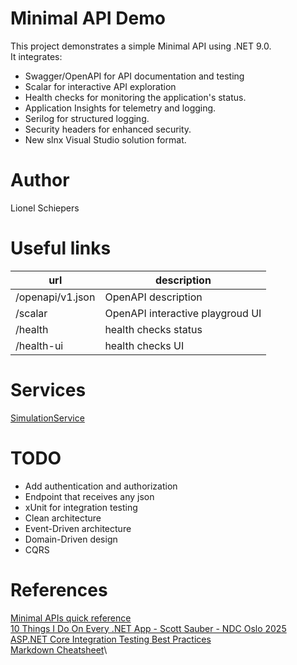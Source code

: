 # Minimal API Demo

This project demonstrates a simple Minimal API using .NET 9.0.\
It integrates:
- Swagger/OpenAPI for API documentation and testing
- Scalar for interactive API exploration
- Health checks for monitoring the application's status.
- Application Insights for telemetry and logging.
- Serilog for structured logging.
- Security headers for enhanced security.
- New slnx Visual Studio solution format.

# Author
Lionel Schiepers

# Useful links

| url | description |
| --- | ----------- |
| /openapi/v1.json | OpenAPI description |
| /scalar | OpenAPI interactive playgroud UI |
| /health | health checks status |
| /health-ui | health checks UI |

# Services

[SimulationService](DemoMinimalAPI/MinimalAPIService/SimulationService/README.md)

# TODO

- Add authentication and authorization
- Endpoint that receives any json
- xUnit for integration testing
- Clean architecture
- Event-Driven architecture 
- Domain-Driven design 
- CQRS

# References

[Minimal APIs quick reference](https://learn.microsoft.com/en-us/aspnet/core/fundamentals/minimal-apis)\
[10 Things I Do On Every .NET App - Scott Sauber - NDC Oslo 2025](https://www.youtube.com/watch?v=SvcRvolP2NE&t=1513s)\
[ASP.NET Core Integration Testing Best Practices](https://antondevtips.com/blog/asp-net-core-integration-testing-best-practises)\
[Markdown Cheatsheet](https://github.com/adam-p/markdown-here/wiki/Markdown-Cheatsheet)\
